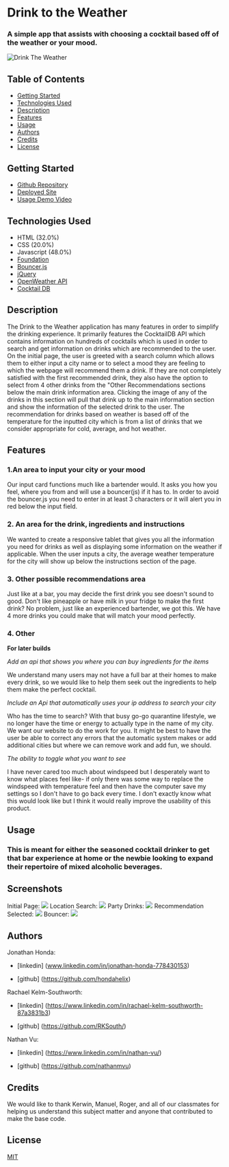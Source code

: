 
#  Drink to the Weather

### A simple app that assists with choosing a cocktail based off of the weather or your mood.
<!-- Add finished image here -->
![Drink The Weather](Images/FinishedProduct.png)

## Table of Contents
* [Getting Started](#getting-started)
* [Technologies Used](#technologies-used)
* [Description](#description)
* [Features](#features)
* [Usage](#usage)
* [Authors](#authors)
* [Credits](#credits)
* [License](#license)

## Getting Started
* [Github Repository](https://github.com/nathanmvu/drink-to-the-weather)
* [Deployed Site](https://nathanmvu.github.io/drink-to-the-weather/)
* [Usage Demo Video](https://drive.google.com/file/d/1nJfEEpSMoe0ZTnk4FqZk68SVxq1ILuXf/view)

## Technologies Used
* HTML (32.0%)
* CSS (20.0%)
* Javascript (48.0%) 
* [Foundation](https://get.foundation/index.html)
* [Bouncer.js](https://github.com/cferdinandi/bouncer/)
* [jQuery](https://api.jquery.com/)
* [OpenWeather API](https://openweathermap.org/api)
* [Cocktail DB](https://www.thecocktaildb.com/)

## Description

The Drink to the Weather application has many features in order to simplify the drinking experience. It primarily features the CocktailDB API which contains information on hundreds of cocktails which is used in order to search and get information on drinks which are recommended to the user. On the initial page, the user is greeted with a search column which allows them to either input a city name or to select a mood they are feeling to which the webpage will recommend them a drink. If they are not completely satisfied with the first recommended drink, they also have the option to select from 4 other drinks from the "Other Recommendations sections below the main drink information area. Clicking the image of any of the drinks in this section will pull that drink up to the main information section and show the information of the selected drink to the user. The recommendation for drinks based on weather is based off of the temperature for the inputted city which is from a list of drinks that we consider appropriate for cold, average, and hot weather.

## Features 

### __1.An area to input your city or your mood__

Our input card functions much like a bartender would. It asks you how you feel, where you from and will use a bouncer(js) if it has to. In order to avoid the bouncer.js you need to enter in at least 3 characters or it will alert you in red below the input field.  

### __2. An area for the drink, ingredients and instructions__

We wanted to create a responsive tablet that gives you all the information you need for drinks as well as displaying some information on the weather if applicable. When the user inputs a city, the average weather temperature for the city will show up below the instructions section of the page.
 
### __3. Other possible recommendations area__

Just like at a bar, you may decide the first drink you see doesn't sound to good. Don't like pineapple or have milk in your fridge to make the first drink? No problem, just like an experienced bartender, we got this. We have 4 more drinks you could make that will match your mood perfectly. 

### __4. Other__

 __For later builds__

_Add an api that shows you where you can buy ingredients for the items_

We understand many users may not have a full bar at their homes to make every drink, so we would like to help them seek out the ingredients to help them make the perfect cocktail.

_Include an Api that automatically uses your ip address to search your city_

Who has the time to search? With that busy go-go quarantine lifestyle, we no longer have the time or energy to actually type in the name of my city. We want our website to do the work for you. It might be best to have the user be able to correct any errors that the automatic system makes or add additional cities but where we can remove work and add fun, we should. 

_The ability to toggle what you want to see_

I have never cared too much about windspeed but I desperately want to know what places feel like- if only there was some way to replace the windspeed with temperature feel and then have the computer save my settings so I don't have to go back every time. I don't exactly know what this would look like but I think it would really improve the usability of this product. 


## Usage
### This is meant for either the seasoned cocktail drinker to get that bar experience at home or the newbie looking to expand their repertoire of mixed alcoholic beverages.

## Screenshots

Initial Page:
![](./Screenshots/initial.png/)
Location Search:
![](./Screenshots/location-selected.png/)
Party Drinks:
![](./Screenshots/party-drinks.png/)
Recommendation Selected:
![](./Screenshots/recommendation-selected.png/)
Bouncer:
![](./Screenshots/bouncer.png/)


## Authors
 Jonathan Honda: 
 
* [linkedin] (www.linkedin.com/in/jonathan-honda-778430153) 

* [github] (https://github.com/hondahelix) 
 
 
 Rachael Kelm-Southworth: 

* [linkedin] (https://www.linkedin.com/in/rachael-kelm-southworth-87a3831b3) 

* [github] (https://github.com/RKSouth/)

Nathan Vu:

* [linkedin] (https://www.linkedin.com/in/nathan-vu/) 

* [github] (https://github.com/nathanmvu)

 ## Credits

We would like to thank Kerwin, Manuel, Roger, and all of our classmates for helping us understand this subject matter and anyone that contributed to make the base code.

## License
[MIT](https://choosealicense.com/licenses/mit/)




